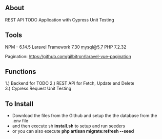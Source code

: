 
## About 

REST API TODO Application with Cypress Unit Testing

## Tools

NPM - 6.14.5
Laravel Framework 7.30
mysql@5.7
PHP 7.2.32

Pagination: 
https://github.com/gilbitron/laravel-vue-pagination

## Functions 

1.) Backend for TODO 
2.) REST API for Fetch, Update and Delete   
3.) Cypress Request Unit Testing 

## To Install 

- Download the files from the Github and setup the the database from the .env file
- and then execute sh <b>install.sh</b> to setup and run seeders 
- or you can also execute <b>php artisan migrate:refresh --seed</b> 



